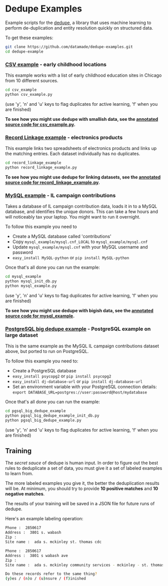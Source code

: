 # Dedupe Examples

Example scripts for the [dedupe](https://github.com/datamade/dedupe), a library that uses machine learning to perform de-duplication and entity resolution quickly on structured data.

To get these examples:
```bash
git clone https://github.com/datamade/dedupe-examples.git
cd dedupe-example
```

### [CSV example](http://datamade.github.com/dedupe-examples/docs/csv_example.html) - early childhood locations

This example works with a list of early childhood education sites in Chicago from 10 different sources.

```bash
cd csv_example
python csv_example.py
```
  (use 'y', 'n' and 'u' keys to flag duplicates for active learning, 'f' when you are finished)
  
**To see how you might use dedupe with smallish data, see the [annotated source code for csv_example.py](http://datamade.github.com/dedupe/doc/csv_example.html).**

### [Record Linkage example](http://datamade.github.com/dedupe-examples/docs/record_linkage_example.html) -  electronics products
This example links two spreadsheets of electronics products and links up the matching entries. Each dataset individually has no duplicates.

```bash
cd record_linkage_example
python record_linkage_example.py 
```

**To see how you might use dedupe for linking datasets, see the [annotated source code for record_linkage_example.py](http://datamade.github.com/dedupe/doc/record_linkage_example.html).**

### [MySQL example](http://datamade.github.com/dedupe-examples/docs/mysql_example.html) - IL campaign contributions

Takes a database of IL campaign contribution data, loads it in to a MySQL database, and identifies the unique donors. This can take a few hours and will noticeably tax your laptop. You might want to run it overnight.

To follow this example you need to 

* Create a MySQL database called 'contributions'
* Copy `mysql_example/mysql.cnf_LOCAL` to `mysql_example/mysql.cnf`
* Update `mysql_example/mysql.cnf` with your MySQL username and password
* `easy_install MySQL-python` or `pip install MySQL-python`

Once that's all done you can run the example:

```bash
cd mysql_example
python mysql_init_db.py 
python mysql_example.py
```
  (use 'y', 'n' and 'u' keys to flag duplicates for active learning, 'f' when you are finished) 

**To see how you might use dedupe with bigish data, see the [annotated source code for mysql_example](http://datamade.github.com/dedupe/doc/mysql_example.html).** 


### [PostgreSQL big dedupe example](http://datamade.github.io/dedupe-examples/docs/pgsql_big_dedupe_example.html) - PostgreSQL example on large dataset

This is the same example as the MySQL IL campaign contributions dataset above, but ported to run on PostgreSQL.

To follow this example you need to:

* Create a PostgreSQL database
* `easy_install psycopg2` or `pip install psycopg2`
* `easy_install dj-database-url` or `pip install dj-database-url`
* Set an environment variable with your PostgreSQL connection details: `export DATABASE_URL=postgres://user:password@host/mydatabase`

Once that's all done you can run the example:

```bash
cd pgsql_big_dedupe_example
python pgsql_big_dedupe_example_init_db.py 
python pgsql_big_dedupe_example.py
```
  (use 'y', 'n' and 'u' keys to flag duplicates for active learning, 'f' when you are finished) 


## Training

The _secret sauce_ of dedupe is human input. In order to figure out the best rules to deduplicate a set of data, you must give it a set of labeled examples to learn from. 

The more labeled examples you give it, the better the deduplication results will be. At minimum, you should try to provide __10 positive matches__ and __10 negative matches__.

The results of your training will be saved in a JSON file for future runs of dedupe.

Here's an example labeling operation:

```bash
Phone :  2850617
Address :  3801 s. wabash
Zip :
Site name :  ada s. mckinley st. thomas cdc

Phone :  2850617
Address :  3801 s wabash ave
Zip :
Site name :  ada s. mckinley community services - mckinley - st. thomas

Do these records refer to the same thing?
(y)es / (n)o / (u)nsure / (f)inished
```

